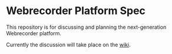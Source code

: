 Webrecorder Platform Spec
=========================

This repository is for discussing and planning the next-generation Webrecorder platform.

Currently the discussion will take place on the [wiki](https://github.com/webrecorder/platform-spec/wiki).

